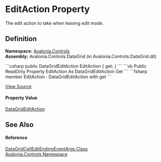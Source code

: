 # EditAction Property


The edit action to take when leaving edit mode.



## Definition
**Namespace:** <a href="N_Avalonia_Controls">Avalonia.Controls</a>  
**Assembly:** Avalonia.Controls.DataGrid (in Avalonia.Controls.DataGrid.dll)

<Tabs groupId="api-code-preview">
<TabItem value="csharp" label="C#">
```csharp
public DataGridEditAction EditAction { get; }
```
</TabItem>
<TabItem value="vb" label="VB">
```vb
Public ReadOnly Property EditAction As DataGridEditAction
	Get
```
</TabItem>
<TabItem value="fsharp" label="F#">
```fsharp
member EditAction : DataGridEditAction with get
```
</TabItem>
</Tabs>



<a href="https://github.com/AvaloniaUI/Avalonia/tree/master/src/Avalonia.Controls.DataGrid/EventArgs.cs#L250" title="View the source code">View Source</a>



#### Property Value
<a href="T_Avalonia_Controls_DataGridEditAction">DataGridEditAction</a>

## See Also


#### Reference
<a href="T_Avalonia_Controls_DataGridCellEditEndingEventArgs">DataGridCellEditEndingEventArgs Class</a>  
<a href="N_Avalonia_Controls">Avalonia.Controls Namespace</a>  

